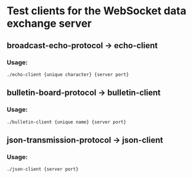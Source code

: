 # Test clients for the WebSocket data exchange server

## broadcast-echo-protocol -> echo-client

### Usage:

```
./echo-client {unique character} {server port}
```

## bulletin-board-protocol -> bulletin-client

### Usage:

```
./bulletin-client {unique name} {server port}
```

## json-transmission-protocol -> json-client

### Usage:

```
./json-client {server port}
```

